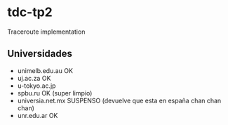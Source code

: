 # tdc-tp2
Traceroute implementation

## Universidades
* unimelb.edu.au OK
* uj.ac.za OK 
* u-tokyo.ac.jp
* spbu.ru OK (super limpio)
* universia.net.mx SUSPENSO (devuelve que esta en españa chan chan chan)
* unr.edu.ar OK
